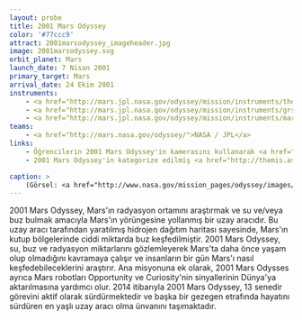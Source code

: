 ```yaml
---
layout: probe
title: 2001 Mars Odyssey
color: '#77ccc9'
attract: 2001marsodyssey_imageheader.jpg
image: 2001marsodyssey.svg
orbit_planet: Mars
launch_date: 7 Nisan 2001
primary_target: Mars
arrival_date: 24 Ekim 2001
instruments:
    - <a href="http://mars.jpl.nasa.gov/odyssey/mission/instruments/themis/">kamera</a>
    - <a href="http://mars.jpl.nasa.gov/odyssey/mission/instruments/grs/">gama ışını spektrometresi</a>
    - <a href="http://mars.jpl.nasa.gov/odyssey/mission/instruments/marie/">radyasyon spektrometresi</a>
teams:
    - <a href="http://mars.nasa.gov/odyssey/">NASA / JPL</a>
links:
    - Öğrencilerin 2001 Mars Odyssey'in kamerasını kullanarak <a href="http://mars.nasa.gov/msip/">Mars'ın fotoğrafını çekebilecekleri</a> bir program
    - 2001 Mars Odyssey'in kategorize edilmiş <a href="http://themis.asu.edu/topic">fotoğrafları</a>

caption: >
    (Görsel: <a href="http://www.nasa.gov/mission_pages/odyssey/images/pia13654b.html">2001 Mars Odyssey 2001 Mars Odyssey tarafından çekilmiş Mars'taki kum tepeleri</a>, NASA/JPL-Caltech/ASU)
---
```

2001 Mars Odyssey, Mars'ın radyasyon ortamını araştırmak ve su ve/veya buz bulmak amacıyla Mars'ın yörüngesine yollanmış bir uzay aracıdır. Bu uzay aracı tarafından yaratılmış hidrojen dağıtım haritası sayesinde, Mars'ın kutup bölgelerinde ciddi miktarda buz keşfedilmiştir. 2001 Mars Odyssey, su, buz ve radyasyon miktarlarını gözlemleyerek Mars'ta daha önce yaşam olup olmadığını kavramaya çalışır ve insanların bir gün Mars'ı nasıl keşfedebileceklerini araştırır. Ana misyonuna ek olarak, 2001 Mars Odysses ayrıca Mars robotları Opportunity ve Curiosity'nin sinyallerinin Dünya'ya aktarılmasına yardımcı olur. 2014 itibarıyla 2001 Mars Odyssey, 13 senedir görevini aktif olarak sürdürmektedir ve başka bir gezegen etrafında hayatını sürdüren en yaşlı uzay aracı olma ünvanını taşımaktadır.
